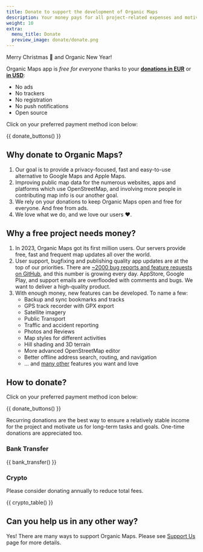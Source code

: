 ```yaml
---
title: Donate to support the development of Organic Maps
description: Your money pays for all project-related expenses and motivates us to improve Organic Maps.
weight: 10
extra:
  menu_title: Donate
  preview_image: donate/donate.png
---
```


Merry Christmas 🎅 and Organic New Year!

Organic Maps app is _free for everyone_ thanks to your **[donations in EUR][stripe]** or **[in USD][stripe_usd]**:

- No ads
- No trackers
- No registration
- No push notifications
- Open source

Click on your preferred payment method icon below:

{{ donate_buttons() }}

## Why donate to Organic Maps?

1. Our goal is to provide a privacy-focused, fast and easy-to-use alternative to Google Maps and Apple Maps.
2. Improving public map data for the numerous websites, apps and platforms which use OpenStreetMap, and involving more people in contributing map info is our another goal.
3. We rely on your donations to keep Organic Maps open and free for everyone.
   And free from ads.
4. We love what we do, and we love our users ❤️.

## Why a free project needs money?

1. In 2023, Organic Maps got its first million users.
   Our servers provide free, fast and frequent map updates all over the world.
2. User support, bugfixing and publishing quality app updates are at the top of our priorities.
   There are [~2000 bug reports and feature requests on GitHub][github issues], and this number is growing every day.
   AppStore, Google Play, and support emails are overflooded with comments and bugs. We want to deliver a high-quality product.
3. With enough money, new features can be developed. To name a few:
   - Backup and sync bookmarks and tracks
   - GPS track recorder with GPX export
   - Satellite imagery
   - Public Transport
   - Traffic and accident reporting
   - Photos and Reviews
   - Map styles for different activities
   - Hill shading and 3D terrain
   - More advanced OpenStreetMap editor
   - Better offline address search, routing, and navigation
   - … and [many other][github issues] features you want and love

## How to donate?

Click on your preferred payment method icon below:

{{ donate_buttons() }}

Recurring donations are the best way to ensure a relatively stable income for
the project and motivate us for long-term tasks and goals. One-time donations
are appreciated too.

### Bank Transfer

{{ bank_transfer() }}

### Crypto

Please consider donating annually to reduce total fees.

{{ crypto_table() }}

## Can you help us in any other way?

Yes! There are many ways to support Organic Maps. Please see
[Support Us](@/support-us/index.md) page for more details.

[stripe]: https://donate.organicmaps.app/ "Donate via Stripe in EUR"
[stripe_usd]: https://donate-usd.organicmaps.app/ "Donate via Stripe in USD"
[github issues]: https://github.com/organicmaps/organicmaps/issues "GitHub Issues"
